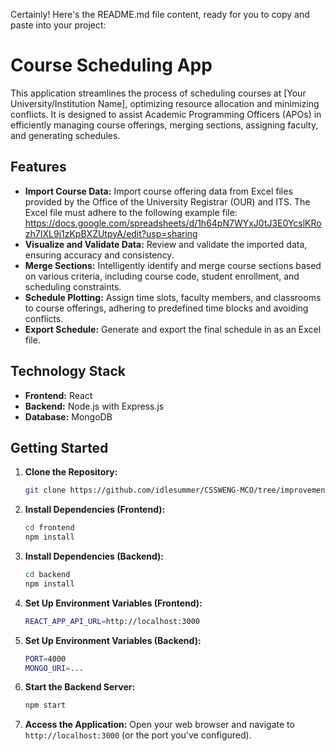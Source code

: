Certainly! Here's the README.md file content, ready for you to copy and paste into your project:

# Course Scheduling App

This application streamlines the process of scheduling courses at [Your University/Institution Name], optimizing resource allocation and minimizing conflicts. It is designed to assist Academic Programming Officers (APOs) in efficiently managing course offerings, merging sections, assigning faculty, and generating schedules.

## Features

* **Import Course Data:**  Import course offering data from Excel files provided by the Office of the University Registrar (OUR) and ITS. The Excel file must adhere to the following example file: https://docs.google.com/spreadsheets/d/1h64pN7WYxJ0tJ3E0YcslKRozh7IXL9j1zKpBXZUtpyA/edit?usp=sharing
* **Visualize and Validate Data:**  Review and validate the imported data, ensuring accuracy and consistency.
* **Merge Sections:**  Intelligently identify and merge course sections based on various criteria, including course code, student enrollment, and scheduling constraints.
* **Schedule Plotting:**  Assign time slots, faculty members, and classrooms to course offerings, adhering to predefined time blocks and avoiding conflicts.
* **Export Schedule:** Generate and export the final schedule in as an Excel file.

## Technology Stack

* **Frontend:** React
* **Backend:** Node.js with Express.js
* **Database:** MongoDB

## Getting Started

1. **Clone the Repository:**
   ```bash
   git clone https://github.com/idlesummer/CSSWENG-MCO/tree/improvements
   ```
2. **Install Dependencies (Frontend):**
   ```bash
   cd frontend
   npm install
   ```
3. **Install Dependencies (Backend):**
   ```bash
   cd backend
   npm install
   ```
4. **Set Up Environment Variables (Frontend):**
   ```bash
   REACT_APP_API_URL=http://localhost:3000
   ```
5. **Set Up Environment Variables (Backend):**
   ```bash
   PORT=4000
   MONGO_URI=...
   ```
6. **Start the Backend Server:**
   ```bash
   npm start
   ```
5. **Access the Application:** Open your web browser and navigate to `http://localhost:3000` (or the port you've configured).
